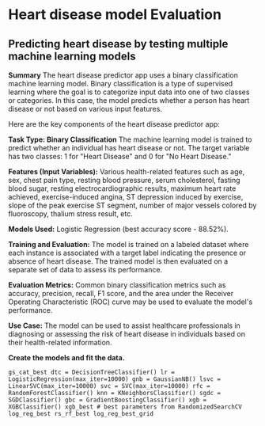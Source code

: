 # Heart disease model Evaluation

## Predicting heart disease by testing multiple machine learning models
**Summary**
The heart disease predictor app uses a binary classification machine learning model. Binary classification is a type of supervised learning where the goal is to categorize input data into one of two classes or categories. In this case, the model predicts whether a person has heart disease or not based on various input features.

Here are the key components of the heart disease predictor app:

**Task Type: Binary Classification**
The machine learning model is trained to predict whether an individual has heart disease or not. The target variable has two classes: 1 for "Heart Disease" and 0 for "No Heart Disease."

**Features (Input Variables):**
Various health-related features such as age, sex, chest pain type, resting blood pressure, serum cholesterol, fasting blood sugar, resting electrocardiographic results, maximum heart rate achieved, exercise-induced angina, ST depression induced by exercise, slope of the peak exercise ST segment, number of major vessels colored by fluoroscopy, thalium stress result, etc.

**Models Used:**
Logistic Regression (best accuracy score - 88.52%).

**Training and Evaluation:**
The model is trained on a labeled dataset where each instance is associated with a target label indicating the presence or absence of heart disease. The trained model is then evaluated on a separate set of data to assess its performance.

**Evaluation Metrics:**
Common binary classification metrics such as accuracy, precision, recall, F1 score, and the area under the Receiver Operating Characteristic (ROC) curve may be used to evaluate the model's performance.

**Use Case:**
The model can be used to assist healthcare professionals in diagnosing or assessing the risk of heart disease in individuals based on their health-related information.

**Create the models and fit the data.**

``
gs_cat_best
dtc = DecisionTreeClassifier()
lr = LogisticRegression(max_iter=10000)
gnb = GaussianNB()
lsvc = LinearSVC(max_iter=10000)
svc = SVC(max_iter=10000)
rfc = RandomForestClassifier()
knn = KNeighborsClassifier()
sgdc = SGDClassifier()
gbc = GradientBoostingClassifier()
xgb = XGBClassifier()
xgb_best # best parameters from RandomizedSearchCV
log_reg_best
rs_rf_best
log_reg_best_grid
``


